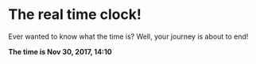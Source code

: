 # The real time clock!

Ever wanted to know what the time is? Well, your journey is about to end!

**The time is Nov 30, 2017, 14:10**